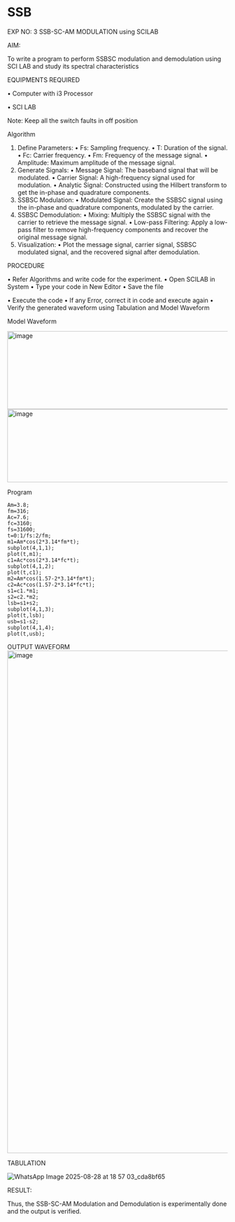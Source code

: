 # SSB

EXP NO: 3	SSB-SC-AM MODULATION using SCILAB

AIM:

To write a program to perform SSBSC modulation and demodulation using SCI LAB and study its spectral characteristics

EQUIPMENTS REQUIRED

•	Computer with i3 Processor

•	SCI LAB

Note: Keep all the switch faults in off position


Algorithm
1.	Define Parameters:
•	Fs: Sampling frequency.
•	T: Duration of the signal.
•	Fc: Carrier frequency.
•	Fm: Frequency of the message signal.
•	Amplitude: Maximum amplitude of the message signal.
2.	Generate Signals:
•	Message Signal: The baseband signal that will be modulated.
•	Carrier Signal: A high-frequency signal used for modulation.
•	Analytic Signal: Constructed using the Hilbert transform to get the in-phase and quadrature components.
3.	SSBSC Modulation:
•	Modulated Signal: Create the SSBSC signal using the in-phase and quadrature components, modulated by the carrier.
4.	SSBSC Demodulation:
•	Mixing: Multiply the SSBSC signal with the carrier to retrieve the message signal.
•	Low-pass Filtering: Apply a low-pass filter to remove high-frequency components and recover the original message signal.
5.	Visualization:
•	Plot the message signal, carrier signal, SSBSC modulated signal, and the recovered signal after demodulation.


PROCEDURE

•	Refer Algorithms and write code for the experiment.
•	Open SCILAB in System
•	Type your code in New Editor
•	Save the file
 
•	Execute the code
•	If any Error, correct it in code and execute again
•	Verify the generated waveform using Tabulation and Model Waveform

Model Waveform

<img width="704" height="178" alt="image" src="https://github.com/user-attachments/assets/32ee29b3-0d95-4192-9762-972d50c05c90" />
<img width="706" height="167" alt="image" src="https://github.com/user-attachments/assets/bff0d8fd-d679-444e-af37-0b34585853c1" />

Program
```
Am=3.8;
fm=316;
Ac=7.6;
fc=3160;
fs=31600;
t=0:1/fs:2/fm;
m1=Am*cos(2*3.14*fm*t);
subplot(4,1,1);
plot(t,m1);
c1=Ac*cos(2*3.14*fc*t);
subplot(4,1,2);
plot(t,c1);
m2=Am*cos(1.57-2*3.14*fm*t);
c2=Ac*cos(1.57-2*3.14*fc*t);
s1=c1.*m1;
s2=c2.*m2;
lsb=s1+s2;
subplot(4,1,3);
plot(t,lsb);
usb=s1-s2;
subplot(4,1,4);
plot(t,usb);
```

OUTPUT WAVEFORM
<img width="1919" height="1147" alt="image" src="https://github.com/user-attachments/assets/b5bedabb-734e-4145-a139-892b224284ac" />

TABULATION

![WhatsApp Image 2025-08-28 at 18 57 03_cda8bf65](https://github.com/user-attachments/assets/cda3dfb5-18db-4a05-a6c6-406dd72433b0)


RESULT:

Thus, the SSB-SC-AM Modulation and Demodulation is experimentally done and the output is verified.





